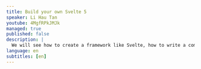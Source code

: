```yaml
---
title: Build your own Svelte 5
speaker: Li Hau Tan
youtube: 4MgfRPkJMJk
managed: true
published: false
description: |
  We will see how to create a framework like Svelte, how to write a compiler, deep dive into concepts like runtime reactivity and signals, and we will live code a framework in 40 mins!
language: en
subtitles: [en]
---
```

